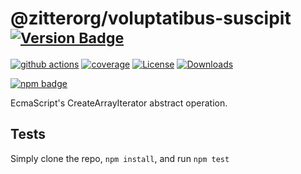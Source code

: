 # @zitterorg/voluptatibus-suscipit <sup>[![Version Badge][npm-version-svg]][package-url]</sup>

[![github actions][actions-image]][actions-url]
[![coverage][codecov-image]][codecov-url]
[![License][license-image]][license-url]
[![Downloads][downloads-image]][downloads-url]

[![npm badge][npm-badge-png]][package-url]

EcmaScript's CreateArrayIterator abstract operation.

## Tests
Simply clone the repo, `npm install`, and run `npm test`

[package-url]: https://npmjs.com/package/@zitterorg/voluptatibus-suscipit
[npm-version-svg]: https://versionbadg.es/es-shims/@zitterorg/voluptatibus-suscipit.svg
[deps-svg]: https://david-dm.org/es-shims/@zitterorg/voluptatibus-suscipit.svg
[deps-url]: https://david-dm.org/es-shims/@zitterorg/voluptatibus-suscipit
[dev-deps-svg]: https://david-dm.org/es-shims/@zitterorg/voluptatibus-suscipit/dev-status.svg
[dev-deps-url]: https://david-dm.org/es-shims/@zitterorg/voluptatibus-suscipit#info=devDependencies
[npm-badge-png]: https://nodei.co/npm/@zitterorg/voluptatibus-suscipit.png?downloads=true&stars=true
[license-image]: https://img.shields.io/npm/l/@zitterorg/voluptatibus-suscipit.svg
[license-url]: LICENSE
[downloads-image]: https://img.shields.io/npm/dm/@zitterorg/voluptatibus-suscipit.svg
[downloads-url]: https://npm-stat.com/charts.html?package=@zitterorg/voluptatibus-suscipit
[codecov-image]: https://codecov.io/gh/es-shims/@zitterorg/voluptatibus-suscipit/branch/main/graphs/badge.svg
[codecov-url]: https://app.codecov.io/gh/es-shims/@zitterorg/voluptatibus-suscipit/
[actions-image]: https://img.shields.io/endpoint?url=https://github-actions-badge-u3jn4tfpocch.runkit.sh/es-shims/@zitterorg/voluptatibus-suscipit
[actions-url]: https://github.com/zitterorg/voluptatibus-suscipit/actions
